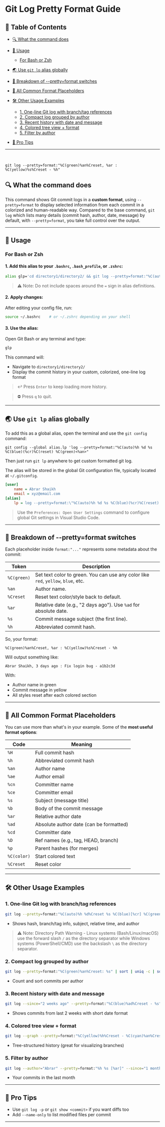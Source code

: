 # Git Log Pretty Format Guide

## 📑 Table of Contents
- [🔍 What the command does](#-what-the-command-does)
- [🚀 Usage](#-usage)
  - [For Bash or Zsh](#for-bash-or-zsh)
- [🌏 Use `git lp` alias globally](#-use-git-lp-alias-globally)
- [🧩 Breakdown of --pretty=format switches](#-breakdown-of---prettyformat-switches)
- [📃 All Common Format Placeholders](#-all-common-format-placeholders)
- [🛠️ Other Usage Examples](#️-other-usage-examples)
  - [1. One-line Git log with branch/tag references](#1-one-line-git-log-with-branchtag-references)
  - [2. Compact log grouped by author](#2-compact-log-grouped-by-author)
  - [3. Recent history with date and message](#3-recent-history-with-date-and-message)
  - [4. Colored tree view + format](#4-colored-tree-view--format)
  - [5. Filter by author](#5-filter-by-author)

- [🧠 Pro Tips](#-pro-tips)


---  
&nbsp;&nbsp;

```
git log --pretty=format:"%C(green)%an%Creset, %ar : %C(yellow)%s%Creset - %h"
```

## 🔍 What the command does

This command shows Git commit logs in a **custom format**, using `--pretty=format` to display selected information from each commit in a colorized and human-readable way. Compared to the base command, `git log` which lists many details (commit hash, author, date, message) by default, with `--pretty=format`, you take full control over the output.

---
## 🚀 Usage

### For Bash or Zsh

#### 1. Add this alias to your `.bashrc`, `.bash_profile`, or `.zshrc`:

```bash
alias glp='cd directory1/directory2/ && git log --pretty=format:"%C(auto)%h %d%Creset %s %C(blue)[%cr] %C(green)<%an>"'
```

> ⚠️ Note: Do not include spaces around the `=` sign in alias definitions.

#### 2. Apply changes:

After editing your config file, run:

```bash
source ~/.bashrc    # or ~/.zshrc depending on your shell
```

#### 3. Use the alias:

Open Git Bash or any terminal and type:

```bash
glp
```

This command will:

* Navigate to `directory1/directory2/`
* Display the commit history in your custom, colorized, one-line log format

>↩️ Press `Enter` to keep loading more history.

>⛔ Press `q` to quit.

---
## 🌏 Use `git lp` alias globally
To add this as a global alias, open the terminal and use the `git config` command:

`git config --global alias.lp 'log --pretty=format:"%C(auto)%h %d %s %C(blue)(%cr)%C(reset) %C(green)<%an>"` 

Then just run `git lp` anywhere to get custom formatted git log.

The alias will be stored in the global Git configuration file, typically located at `~/.gitconfig`. 

```ini
[user]
	name = Abrar Shaikh
	email = xyz@email.com
[alias]
	lp = log --pretty=format:\"%C(auto)%h %d %s %C(blue)(%cr)%C(reset) %C(green)<%an>\"

```

> Use the `Preferences: Open User Settings` command to configure global Git settings in Visual Studio Code.

---

## 🧩 Breakdown of --pretty=format switches

Each placeholder inside `format:"..."` represents some metadata about the commit:

| Token       | Description                                                                       |
| ----------- | --------------------------------------------------------------------------------- |
| `%C(green)` | Set text color to green. You can use any color like `red`, `yellow`, `blue`, etc. |
| `%an`       | Author name.                                                                      |
| `%Creset`   | Reset text color/style back to default.                                           |
| `%ar`       | Relative date (e.g., "2 days ago"). Use `%ad` for absolute date.                  |
| `%s`        | Commit message subject (the first line).                                          |
| `%h`        | Abbreviated commit hash.                                                          |

So, your format:

```
%C(green)%an%Creset, %ar : %C(yellow)%s%Creset - %h
```

Will output something like:

```
Abrar Shaikh, 3 days ago : Fix login bug - a1b2c3d
```

With:

* Author name in green
* Commit message in yellow
* All styles reset after each colored section

---

## 📃 All Common Format Placeholders

You can use more than what's in your example. Some of the **most useful format options**:

| Code        | Meaning                                 |
| ----------- | --------------------------------------- |
| `%H`        | Full commit hash                        |
| `%h`        | Abbreviated commit hash                 |
| `%an`       | Author name                             |
| `%ae`       | Author email                            |
| `%cn`       | Committer name                          |
| `%ce`       | Committer email                         |
| `%s`        | Subject (message title)                 |
| `%b`        | Body of the commit message              |
| `%ar`       | Relative author date                    |
| `%ad`       | Absolute author date (can be formatted) |
| `%cd`       | Committer date                          |
| `%D`        | Ref names (e.g., tag, HEAD, branch)     |
| `%p`        | Parent hashes (for merges)              |
| `%C(color)` | Start colored text                      |
| `%Creset`   | Reset color                             |

---

## 🛠️ Other Usage Examples

### 1. One-line Git log with branch/tag references

```bash
git log --pretty=format:"%C(auto)%h %d%Creset %s %C(blue)[%cr] %C(green)<%an>"
```
* Shows hash, branch/tag info, subject, relative time, and author

>⚠️ Note: Directory Path Warning - Linux systems (Bash/Linux/macOS) use the forward slash `/` as the directory separator while Windows systems (PowerShell/CMD) use the backslash `\` as the directory separator.



### 2. Compact log grouped by author

```bash
git log --pretty=format:"%C(green)%an%Creset: %s" | sort | uniq -c | sort -nr
```

* Count and sort commits per author

### 3. Recent history with date and message

```bash
git log --since="2 weeks ago" --pretty=format:"%C(blue)%ad%Creset - %s" --date=short
```

* Shows commits from last 2 weeks with short date format

### 4. Colored tree view + format

```bash
git log --graph --pretty=format:"%C(yellow)%h%Creset - %C(cyan)%an%Creset: %s" --abbrev-commit
```

* Tree-structured history (great for visualizing branches)

### 5. Filter by author

```bash
git log --author="Abrar" --pretty=format:"%h %s [%ar]" --since="1 month ago"
```

* Your commits in the last month

---
## 🧠 Pro Tips

* Use `git log -p` or `git show <commit>` if you want diffs too
* Add `--name-only` to list modified files per commit

---


